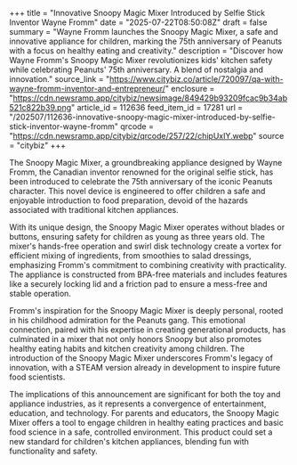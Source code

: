 +++
title = "Innovative Snoopy Magic Mixer Introduced by Selfie Stick Inventor Wayne Fromm"
date = "2025-07-22T08:50:08Z"
draft = false
summary = "Wayne Fromm launches the Snoopy Magic Mixer, a safe and innovative appliance for children, marking the 75th anniversary of Peanuts with a focus on healthy eating and creativity."
description = "Discover how Wayne Fromm's Snoopy Magic Mixer revolutionizes kids' kitchen safety while celebrating Peanuts' 75th anniversary. A blend of nostalgia and innovation."
source_link = "https://www.citybiz.co/article/720097/qa-with-wayne-fromm-inventor-and-entrepreneur/"
enclosure = "https://cdn.newsramp.app/citybiz/newsimage/849429b93209fcac9b34ab521c822b39.png"
article_id = 112636
feed_item_id = 17281
url = "/202507/112636-innovative-snoopy-magic-mixer-introduced-by-selfie-stick-inventor-wayne-fromm"
qrcode = "https://cdn.newsramp.app/citybiz/qrcode/257/22/chipUxIY.webp"
source = "citybiz"
+++

<p>The Snoopy Magic Mixer, a groundbreaking appliance designed by Wayne Fromm, the Canadian inventor renowned for the original selfie stick, has been introduced to celebrate the 75th anniversary of the iconic Peanuts character. This novel device is engineered to offer children a safe and enjoyable introduction to food preparation, devoid of the hazards associated with traditional kitchen appliances.</p><p>With its unique design, the Snoopy Magic Mixer operates without blades or buttons, ensuring safety for children as young as three years old. The mixer's hands-free operation and swirl disk technology create a vortex for efficient mixing of ingredients, from smoothies to salad dressings, emphasizing Fromm's commitment to combining creativity with practicality. The appliance is constructed from BPA-free materials and includes features like a securely locking lid and a friction pad to ensure a mess-free and stable operation.</p><p>Fromm's inspiration for the Snoopy Magic Mixer is deeply personal, rooted in his childhood admiration for the Peanuts gang. This emotional connection, paired with his expertise in creating generational products, has culminated in a mixer that not only honors Snoopy but also promotes healthy eating habits and kitchen creativity among children. The introduction of the Snoopy Magic Mixer underscores Fromm's legacy of innovation, with a STEAM version already in development to inspire future food scientists.</p><p>The implications of this announcement are significant for both the toy and appliance industries, as it represents a convergence of entertainment, education, and technology. For parents and educators, the Snoopy Magic Mixer offers a tool to engage children in healthy eating practices and basic food science in a safe, controlled environment. This product could set a new standard for children's kitchen appliances, blending fun with functionality and safety.</p>